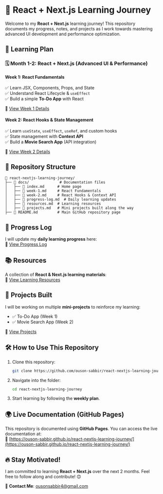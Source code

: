 # 🚀 React + Next.js Learning Journey

Welcome to my **React + Next.js** learning journey! This repository documents my progress, notes, and projects as I work towards mastering advanced UI development and performance optimization.

## 📆 Learning Plan

### 🗓 Month 1-2: React + Next.js (Advanced UI & Performance)

#### **Week 1: React Fundamentals**
✅ Learn JSX, Components, Props, and State  
✅ Understand React Lifecycle & `useEffect`  
✅ Build a simple **To-Do App** with React  

🔗 [View Week 1 Details](docs/week-1.md)

#### **Week 2: React Hooks & State Management**
✅ Learn `useState`, `useEffect`, `useRef`, and custom hooks  
✅ State management with **Context API**  
✅ Build a **Movie Search App** (API integration)  

🔗 [View Week 2 Details](docs/week-2.md)

## 📂 Repository Structure

```
📂 react-nextjs-learning-journey/
├── 📁 docs/              # Documentation files
│   ├── 📄 index.md      # Home page
│   ├── 📄 week-1.md     # React Fundamentals
│   ├── 📄 week-2.md     # React Hooks & Context API
│   ├── 📄 progress-log.md  # Daily learning updates
│   ├── 📄 resources.md  # Learning resources
│   ├── 📄 projects.md   # Mini projects built along the way
├── 📄 README.md         # Main GitHub repository page
```

## 📌 Progress Log
I will update my **daily learning progress** here:  
🔗 [View Progress Log](docs/progress-log.md)

## 📚 Resources
A collection of **React & Next.js learning materials**:  
🔗 [View Learning Resources](docs/resources.md)

## 🚀 Projects Built
I will be working on multiple **mini-projects** to reinforce my learning:
- ✅ To-Do App (Week 1)
- ✅ Movie Search App (Week 2)

🔗 [View Projects](docs/projects.md)

## 🛠 How to Use This Repository
1. Clone this repository:
   ```sh
   git clone https://github.com/ouson-sabbir/react-nextjs-learning-journey.git
   ```
2. Navigate into the folder:
   ```sh
   cd react-nextjs-learning-journey
   ```
3. Start learning by following the **weekly plan**.

## 🌍 Live Documentation (GitHub Pages)
This repository is documented using **GitHub Pages**. You can access the live documentation at:  
🔗 [https://ouson-sabbir.github.io/react-nextjs-learning-journey/](https://ouson-sabbir.github.io/react-nextjs-learning-journey/)

## 🔥 Stay Motivated!
I am committed to learning **React + Next.js** over the next 2 months. Feel free to follow along and contribute! 😊

📧 **Contact Me**: ousonsabbir4@gmail.com
